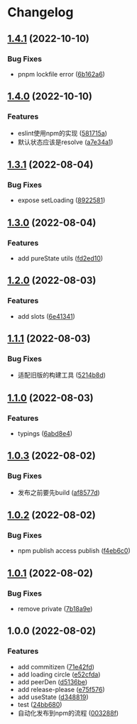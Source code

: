 # Changelog

## [1.4.1](https://github.com/sklme/vue2-stated-box/compare/v1.4.0...v1.4.1) (2022-10-10)


### Bug Fixes

* pnpm lockfile error ([6b162a6](https://github.com/sklme/vue2-stated-box/commit/6b162a6dad4f245d557340790e5dad6980572deb))

## [1.4.0](https://github.com/sklme/vue2-stated-box/compare/v1.3.1...v1.4.0) (2022-10-10)


### Features

* eslint使用npm的实现 ([581715a](https://github.com/sklme/vue2-stated-box/commit/581715a3fd5f73cf3e0011d489b18dff4d23bc0b))
* 默认状态应该是resolve ([a7e34a1](https://github.com/sklme/vue2-stated-box/commit/a7e34a130a2a4ee2cf4b36767dd4a3ecfcb94294))

## [1.3.1](https://github.com/sklme/vue2-stated-box/compare/v1.3.0...v1.3.1) (2022-08-04)


### Bug Fixes

* expose setLoading ([8922581](https://github.com/sklme/vue2-stated-box/commit/8922581aebb4bf44f9e2c2eb806c32b0b68626d1))

## [1.3.0](https://github.com/sklme/vue2-stated-box/compare/v1.2.0...v1.3.0) (2022-08-04)


### Features

* add pureState utils ([fd2ed10](https://github.com/sklme/vue2-stated-box/commit/fd2ed1082c05d170ca0c3995d0cd668cf046aea2))

## [1.2.0](https://github.com/sklme/vue2-stated-box/compare/v1.1.1...v1.2.0) (2022-08-03)


### Features

* add slots ([6e41341](https://github.com/sklme/vue2-stated-box/commit/6e413418176f41718f3fbd4931ba7b7664aad4e7))

## [1.1.1](https://github.com/sklme/vue2-stated-box/compare/v1.1.0...v1.1.1) (2022-08-03)


### Bug Fixes

* 适配旧版的构建工具 ([5214b8d](https://github.com/sklme/vue2-stated-box/commit/5214b8dd90121d1568ceff4387e17e5c0cf51e2f))

## [1.1.0](https://github.com/sklme/vue2-stated-box/compare/v1.0.3...v1.1.0) (2022-08-03)


### Features

* typings ([6abd8e4](https://github.com/sklme/vue2-stated-box/commit/6abd8e412fb07b1240eef4512321defdda4c3f31))

## [1.0.3](https://github.com/sklme/vue2-stated-box/compare/v1.0.2...v1.0.3) (2022-08-02)


### Bug Fixes

* 发布之前要先build ([af8577d](https://github.com/sklme/vue2-stated-box/commit/af8577db1c87061c8807029b0d2dc8f1f1e5c089))

## [1.0.2](https://github.com/sklme/vue2-stated-box/compare/v1.0.1...v1.0.2) (2022-08-02)


### Bug Fixes

* npm publish access publish ([f4eb6c0](https://github.com/sklme/vue2-stated-box/commit/f4eb6c07fdece2428f6939285efbc15bda288858))

## [1.0.1](https://github.com/sklme/vue2-stated-box/compare/v1.0.0...v1.0.1) (2022-08-02)


### Bug Fixes

* remove private ([7b18a9e](https://github.com/sklme/vue2-stated-box/commit/7b18a9e024a844e3de96ecc04d6600b1cf8fb754))

## 1.0.0 (2022-08-02)


### Features

* add commitizen ([71e42fd](https://github.com/sklme/vue2-stated-box/commit/71e42fd39e2f49c1b945e67fc8e433c82c4c367a))
* add loading circle ([e52cfda](https://github.com/sklme/vue2-stated-box/commit/e52cfdae7310cef5cc56f52e4bd1700894aab6a6))
* add peerDen ([d5136be](https://github.com/sklme/vue2-stated-box/commit/d5136be50a1492aa2987850acc61584ea344b31f))
* add release-please ([e75f576](https://github.com/sklme/vue2-stated-box/commit/e75f576b34e7dcc7578bd09057713e4a64c7a8e1))
* add useState ([d348819](https://github.com/sklme/vue2-stated-box/commit/d3488192c03dd685744130b6ed399d7bbf5765b7))
* test ([24bb680](https://github.com/sklme/vue2-stated-box/commit/24bb680e97497472018f2097009a9d5057e4b015))
* 自动化发布到npm的流程 ([003288f](https://github.com/sklme/vue2-stated-box/commit/003288f43c92fad28b773073bc8f2f57f0449395))
